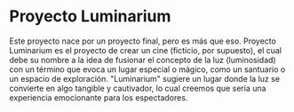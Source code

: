# Proyecto Luminarium

Este proyecto nace por un proyecto final, pero es más que eso. Proyecto Luminarium es el proyecto de crear un cine (ficticio, por supuesto), el cual debe su nombre a la idea de fusionar el concepto de la luz (luminosidad) con un término que evoca un lugar especial o mágico, como un santuario o un espacio de exploración. "Luminarium" sugiere un lugar donde la luz se convierte en algo tangible y cautivador, lo cual creemos que sería una experiencia emocionante para los espectadores.
